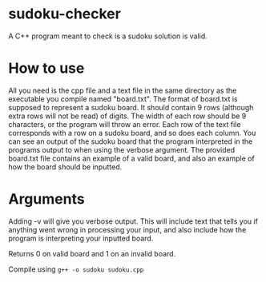# sudoku-checker
A C++ program meant to check is a sudoku solution is valid. 

# How to use
All you need is the cpp file and a text file in the same directory as the executable you compile named "board.txt". The format of board.txt is supposed to represent a sudoku board. It should contain 9 rows (although extra rows will not be read) of digits. The width of each row should be 9 characters, or the program will throw an error. Each row of the text file corresponds with a row on a sudoku board, and so does each column. You can see an output of the sudoku board that the program interpreted in the programs output to when using the verbose argument. The provided board.txt file contains an example of a valid board, and also an example of how the board should be inputted.

# Arguments
Adding -v will give you verbose output. This will include text that tells you if anything went wrong in processing your input, and also include how the program is interpreting your inputted board.

Returns 0 on valid board and 1 on an invalid board.

Compile using ``g++ -o sudoku sudoku.cpp``
